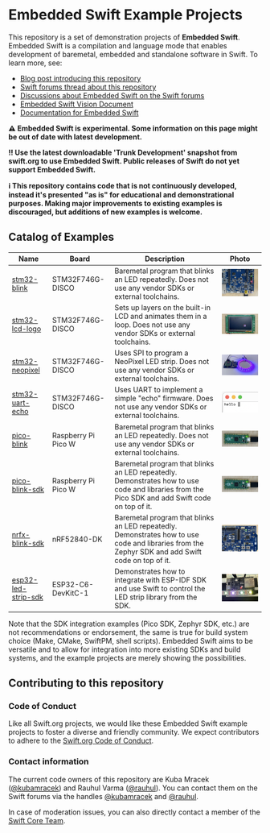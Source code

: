 # Embedded Swift Example Projects

This repository is a set of demonstration projects of **Embedded Swift**. Embedded Swift is a compilation and language mode that enables development of baremetal, embedded and standalone software in Swift. To learn more, see:
- [Blog post introducing this repository](https://www.swift.org/blog/embedded-swift-examples/)
- [Swift forums thread about this repository](https://forums.swift.org/t/embedded-swift-example-projects-for-arm-and-risc-v-microcontrollers/71066)
- [Discussions about Embedded Swift on the Swift forums](https://forums.swift.org/t/embedded-swift/67057)
- [Embedded Swift Vision Document](https://github.com/apple/swift-evolution/blob/main/visions/embedded-swift.md)
- [Documentation for Embedded Swift](https://github.com/apple/swift/tree/main/docs/EmbeddedSwift)

**⚠️ Embedded Swift is experimental. Some information on this page might be out of date with latest development.**

**‼️ Use the latest downloadable 'Trunk Development' snapshot from swift.org to use Embedded Swift. Public releases of Swift do not yet support Embedded Swift.**

**ℹ️ This repository contains code that is not continuously developed, instead it's presented "as is" for educational and demonstrational purposes. Making major improvements to existing examples is discouraged, but additions of new examples is welcome.**

## Catalog of Examples

| Name      | Board | Description | Photo |
| --------- | ----- | ----------- | ----- |
| [stm32-blink](./stm32-blink) |STM32F746G-DISCO|Baremetal program that blinks an LED repeatedly. Does not use any vendor SDKs or external toolchains.|<img width="300" src="https://raw.githubusercontent.com/kubamracek/swift-evolution/branch/assets/stm32-blink.jpg">|
| [stm32-lcd-logo](./stm32-lcd-logo) |STM32F746G-DISCO|Sets up layers on the built-in LCD and animates them in a loop. Does not use any vendor SDKs or external toolchains.|<img width="300" src="https://raw.githubusercontent.com/kubamracek/swift-evolution/branch/assets/stm32-lcd-logo.jpg">|
| [stm32-neopixel](./stm32-neopixel) |STM32F746G-DISCO|Uses SPI to program a NeoPixel LED strip. Does not use any vendor SDKs or external toolchains.|<img width="300" src="https://raw.githubusercontent.com/kubamracek/swift-evolution/branch/assets/stm32-led.jpg">|
| [stm32-uart-echo](./stm32-uart-echo) |STM32F746G-DISCO|Uses UART to implement a simple "echo" firmware. Does not use any vendor SDKs or external toolchains.|<img width="300" src="https://raw.githubusercontent.com/kubamracek/swift-evolution/branch/assets/stm32-uart-echo.png">| 
| [pico-blink](./pico-blink) |Raspberry Pi Pico W|Baremetal program that blinks an LED repeatedly. Does not use any vendor SDKs or external toolchains.|<img width="300" src="https://raw.githubusercontent.com/kubamracek/swift-evolution/branch/assets/pico-blink.jpg">|
| [pico-blink-sdk](./pico-blink-sdk) |Raspberry Pi Pico W|Baremetal program that blinks an LED repeatedly. Demonstrates how to use code and libraries from the Pico SDK and add Swift code on top of it.|<img width="300" src="https://raw.githubusercontent.com/kubamracek/swift-evolution/branch/assets/pico-blink-sdl.jpg">|
| [nrfx-blink-sdk](./nrfx-blink-sdk) |nRF52840-DK|Baremetal program that blinks an LED repeatedly. Demonstrates how to use code and libraries from the Zephyr SDK and add Swift code on top of it.|<img width="300" src="https://raw.githubusercontent.com/kubamracek/swift-evolution/branch/assets/nrfx-blink-sdk.jpeg">|
| [esp32-led-strip-sdk](./esp32-led-strip-sdk) |ESP32-C6-DevKitC-1|Demonstrates how to integrate with ESP-IDF SDK and use Swift to control the LED strip library from the SDK.|<img width="300" src="https://raw.githubusercontent.com/kubamracek/swift-evolution/branch/assets/esp32-led-strip-sdk.jpg">|

Note that the SDK integration examples (Pico SDK, Zephyr SDK, etc.) are not recommendations or endorsement, the same is true for build system choice (Make, CMake, SwiftPM, shell scripts). Embedded Swift aims to be versatile and to allow for integration into more existing SDKs and build systems, and the example projects are merely showing the possibilities.

## Contributing to this repository

### Code of Conduct

Like all Swift.org projects, we would like these Embedded Swift example projects to foster a diverse and friendly community. We expect contributors to adhere to the [Swift.org Code of Conduct](https://swift.org/code-of-conduct/).

### Contact information

The current code owners of this repository are Kuba Mracek ([@kubamracek](https://github.com/kubamracek)) and Rauhul Varma ([@rauhul](https://github.com/rauhul)). You can contact them on the Swift forums via the handles [@kubamracek](https://forums.swift.org/u/kubamracek/summary) and [@rauhul](https://forums.swift.org/u/rauhul/summary).

In case of moderation issues, you can also directly contact a member of the [Swift Core Team](https://swift.org/community/#community-structure).
